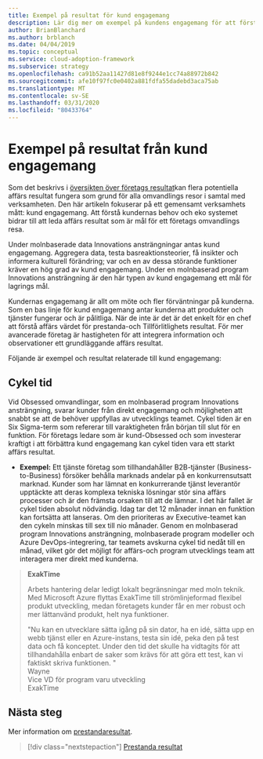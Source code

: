 ```yaml
---
title: Exempel på resultat för kund engagemang
description: Lär dig mer om exempel på kundens engagemang för att förstå behoven hos kunder och eko systemet under affärs omvandlings resan.
author: BrianBlanchard
ms.author: brblanch
ms.date: 04/04/2019
ms.topic: conceptual
ms.service: cloud-adoption-framework
ms.subservice: strategy
ms.openlocfilehash: ca91b52aa11427d81e8f9244e1cc74a88972b842
ms.sourcegitcommit: afe10f97fc0e0402a881fdfa55dadebd3aca75ab
ms.translationtype: MT
ms.contentlocale: sv-SE
ms.lasthandoff: 03/31/2020
ms.locfileid: "80433764"
---
```

<!-- cSpell:ignore Exak -->

# <a name="examples-of-customer-engagement-outcomes"></a>Exempel på resultat från kund engagemang

Som det beskrivs i [översikten över företags resultat](./index.md)kan flera potentiella affärs resultat fungera som grund för alla omvandlings resor i samtal med verksamheten. Den här artikeln fokuserar på ett gemensamt verksamhets mått: kund engagemang. Att förstå kundernas behov och eko systemet bidrar till att leda affärs resultat som är mål för ett företags omvandlings resa.

Under molnbaserade data Innovations ansträngningar antas kund engagemang. Aggregera data, testa basreaktionsteorier, få insikter och informera kulturell förändring; var och en av dessa störande funktioner kräver en hög grad av kund engagemang. Under en molnbaserad program Innovations ansträngning är den här typen av kund engagemang ett mål för lagrings mål.

Kundernas engagemang är allt om möte och fler förväntningar på kunderna. Som en bas linje för kund engagemang antar kunderna att produkter och tjänster fungerar och är pålitliga. När de inte är det är det enkelt för en chef att förstå affärs värdet för prestanda-och Tillförlitlighets resultat. För mer avancerade företag är hastigheten för att integrera information och observationer ett grundläggande affärs resultat.

Följande är exempel och resultat relaterade till kund engagemang:

## <a name="cycle-time"></a>Cykel tid

Vid Obsessed omvandlingar, som en molnbaserad program Innovations ansträngning, svarar kunder från direkt engagemang och möjligheten att snabbt se att de behöver uppfyllas av utvecklings teamet. Cykel tiden är en Six Sigma-term som refererar till varaktigheten från början till slut för en funktion. För företags ledare som är kund-Obsessed och som investerar kraftigt i att förbättra kund engagemang kan cykel tiden vara ett starkt affärs resultat.

- **Exempel:** Ett tjänste företag som tillhandahåller B2B-tjänster (Business-to-Business) försöker behålla marknads andelar på en konkurrensutsatt marknad. Kunder som har lämnat en konkurrerande tjänst leverantör upptäckte att deras komplexa tekniska lösningar stör sina affärs processer och är den främsta orsaken till att de lämnar. I det här fallet är cykel tiden absolut nödvändig. Idag tar det 12 månader innan en funktion kan fortsätta att lanseras. Om den prioriteras av Executive-teamet kan den cykeln minskas till sex till nio månader. Genom en molnbaserad program Innovations ansträngning, molnbaserade program modeller och Azure DevOps-integrering, tar teamets avskurna cykel tid nedåt till en månad, vilket gör det möjligt för affärs-och program utvecklings team att interagera mer direkt med kunderna.

> **ExakTime**
>
> Arbets hantering delar ledigt lokalt begränsningar med moln teknik. Med Microsoft Azure flyttas ExakTime till strömlinjeformad flexibel produkt utveckling, medan företagets kunder får en mer robust och mer lättanvänd produkt, helt nya funktioner.
>
> "Nu kan en utvecklare sätta igång på sin dator, ha en idé, sätta upp en webb tjänst eller en Azure-instans, testa sin idé, peka den på test data och få konceptet. Under den tid det skulle ha vidtagits för att tillhandahålla enbart de saker som krävs för att göra ett test, kan vi faktiskt skriva funktionen. "  
> Wayne  
> Vice VD för program varu utveckling  
> ExakTime

## <a name="next-steps"></a>Nästa steg

Mer information om [prestandaresultat](./performance-outcomes.md).

> [!div class="nextstepaction"]
> [Prestanda resultat](./performance-outcomes.md)
